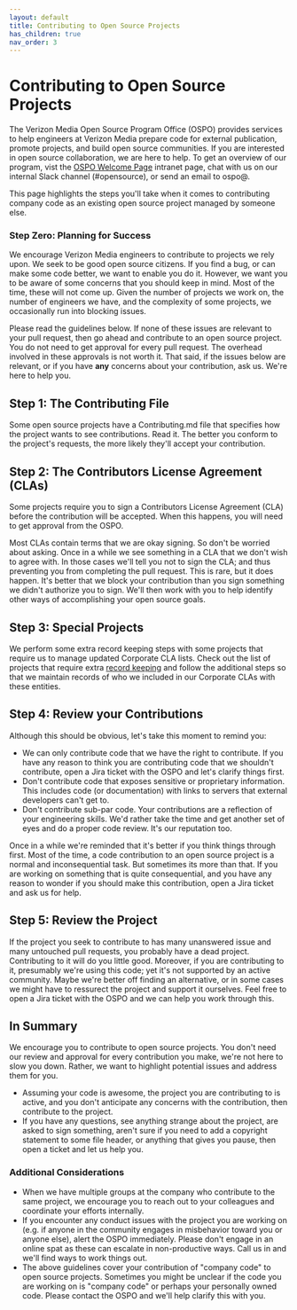 ```yaml
---
layout: default
title: Contributing to Open Source Projects
has_children: true
nav_order: 3
---
```


# Contributing to Open Source Projects

The Verizon Media Open Source Program Office (OSPO) provides services to help engineers at Verizon Media prepare code for external publication, promote projects, and build open source communities. If you are interested in open source collaboration, we are here to help. To get an overview of our program, vist the [OSPO Welcome Page](http://yo/ospo) intranet page, chat with us on our internal Slack channel (#opensource), or send an email to ospo@.

This page highlights the steps you'll take when it comes to contributing company code as an existing open source project managed by someone else. 

### Step Zero: Planning for Success

We encourage Verizon Media engineers to contribute to projects we rely upon. We seek to be good open source citizens. If you find a bug, or can make some code better, we want to enable you do it. However, we want you to be aware of some concerns that you should keep in mind. Most of the time, these will not come up. Given the number of projects we work on, the number of engineers we have, and the complexity of some projects, we occasionally run into blocking issues.

Please read the guidelines below. If none of these issues are relevant to your pull request, then go ahead and contribute to an open source project. You do not need to get approval for every pull request. The overhead involved in these approvals is not worth it. That said, if the issues below are relevant, or if you have **any** concerns about your contribution, ask us. We're here to help you.

## Step 1: The Contributing File

Some open source projects have a Contributing.md file that specifies how the project wants to see contributions. Read it. The better you conform to the project's requests, the more likely they'll accept your contribution. 

## Step 2: The Contributors License Agreement (CLAs) 

Some projects require you to sign a Contributors License Agreement (CLA) before the contribution will be accepted. When this happens, you will need to get approval from the OSPO. 

Most CLAs contain terms that we are okay signing. So don't be worried about asking. Once in a while we see something in a CLA that we don't wish to agree with. In those cases we'll tell you not to sign the CLA; and thus preventing you from completing the pull request. This is rare, but it does happen. It's better that we block your contribution than you sign something we didn't authorize you to sign. We'll then work with you to help identify other ways of accomplishing your open source goals.

## Step 3: Special Projects

We perform some extra record keeping steps with some projects that require us to manage updated Corporate CLA lists. Check out the list of projects that require extra [record keeping](../contributing/recordkeeping.md) and follow the additional steps so that we maintain records of who we included in our Corporate CLAs with these entities.

## Step 4: Review your Contributions

Although this should be obvious, let's take this moment to remind you:
* We can only contribute code that we have the right to contribute. If you have any reason to think you are contributing code that we shouldn't contribute, open a Jira ticket with the OSPO and let's clarify things first.
* Don't contribute code that exposes sensitive or proprietary information. This includes code (or documentation) with links to servers that external developers can't get to.
* Don't contribute sub-par code. Your contributions are a reflection of your engineering skills. We'd rather take the time and get another set of eyes and do a proper code review. It's our reputation too.

Once in a while we're reminded that it's better if you think things through first. Most of the time, a code contribution to an open source project is a normal and inconsequential task. But sometimes its more than that. If you are working on something that is quite consequential, and you have any reason to wonder if you should make this contribution, open a Jira ticket and ask us for help. 

## Step 5: Review the Project

If the project you seek to contribute to has many unanswered issue and many untouched pull requests, you probably have a dead project. Contributing to it will do you little good. Moreover, if you are contributing to it, presumably we're using this code; yet it's not supported by an active community. Maybe we're better off finding an alternative, or in some cases we might have to ressurect the project and support it ourselves. Feel free to open a Jira ticket with the OSPO and we can help you work through this.

## In Summary

We encourage you to contribute to open source projects. You don't need our review and approval for every contribution you make, we're not here to slow you down. Rather, we want to highlight potential issues and address them for you. 

* Assuming your code is awesome, the project you are contributing to is active, and you don't anticipate any concerns with the contribution, then contribute to the project. 
* If you have any questions, see anything strange about the project, are asked to sign something, aren't sure if you need to add a copyright statement to some file header, or anything that gives you pause, then open a ticket and let us help you.

### Additional Considerations

* When we have multiple groups at the company who contribute to the same project, we encourage you to reach out to your colleagues and coordinate your efforts internally. 
* If you encounter any conduct issues with the project you are working on (e.g. if anyone in the community engages in misbehavior toward you or anyone else), alert the OSPO immediately. Please don't engage in an online spat as these can escalate in non-productive ways. Call us in and we'll find ways to work things out.
* The above guidelines cover your contribution of "company code" to open source projects. Sometimes you might be unclear if the code you are working on is "company code" or perhaps your personally owned code. Please contact the OSPO and we'll help clarify this with you. 
